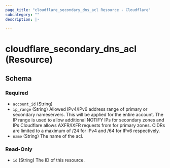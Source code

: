 ```yaml
---
page_title: "cloudflare_secondary_dns_acl Resource - Cloudflare"
subcategory: ""
description: |-
  
---
```


# cloudflare_secondary_dns_acl (Resource)




<!-- schema generated by tfplugindocs -->
## Schema

### Required

- `account_id` (String)
- `ip_range` (String) Allowed IPv4/IPv6 address range of primary or secondary nameservers. This will be applied for the entire account. The IP range is used to allow additional NOTIFY IPs for secondary zones and IPs Cloudflare allows AXFR/IXFR requests from for primary zones. CIDRs are limited to a maximum of /24 for IPv4 and /64 for IPv6 respectively.
- `name` (String) The name of the acl.

### Read-Only

- `id` (String) The ID of this resource.


